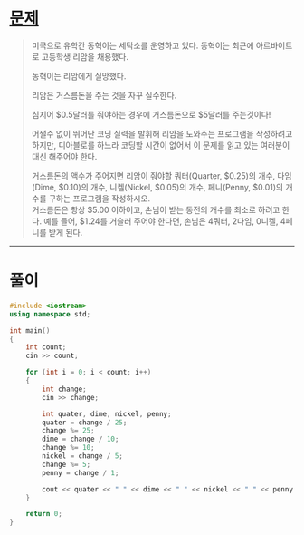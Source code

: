 # [문제](https://www.acmicpc.net/problem/2720 "#2720번")
  
> 미국으로 유학간 동혁이는 세탁소를 운영하고 있다. 동혁이는 최근에 아르바이트로 고등학생 리암을 채용했다.
>
> 동혁이는 리암에게 실망했다.
>
> 리암은 거스름돈을 주는 것을 자꾸 실수한다.
>
> 심지어 $0.5달러를 줘야하는 경우에 거스름돈으로 $5달러를 주는것이다!
> 
> 어쩔수 없이 뛰어난 코딩 실력을 발휘해 리암을 도와주는 프로그램을 작성하려고 하지만, 디아블로를 하느라 코딩할 시간이 없어서 이 문제를 읽고 있는 여러분이 대신 해주어야 한다.
> 
> 거스름돈의 액수가 주어지면 리암이 줘야할 쿼터(Quarter, $0.25)의 개수, 다임(Dime, $0.10)의 개수, 니켈(Nickel, $0.05)의 개수, 페니(Penny, $0.01)의 개수를 구하는 프로그램을 작성하시오. 
> <br>거스름돈은 항상 $5.00 이하이고, 손님이 받는 동전의 개수를 최소로 하려고 한다. 예를 들어, $1.24를 거슬러 주어야 한다면, 손님은 4쿼터, 2다임, 0니켈, 4페니를 받게 된다.
<hr/>

# 풀이

```cpp
#include <iostream>
using namespace std;

int main() 
{
    int count;
    cin >> count;

    for (int i = 0; i < count; i++)
    {
        int change;
        cin >> change;

        int quater, dime, nickel, penny;
        quater = change / 25;
        change %= 25;
        dime = change / 10;
        change %= 10;
        nickel = change / 5;
        change %= 5;
        penny = change / 1;

        cout << quater << " " << dime << " " << nickel << " " << penny << endl;
    }

    return 0;
}
```

